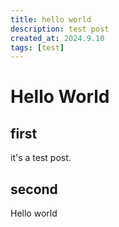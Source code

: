 ```yaml
---
title: hello world
description: test post
created_at: 2024.9.10
tags: [test]
---
```

# Hello World

## first
it's a test post.

## second
Hello world
